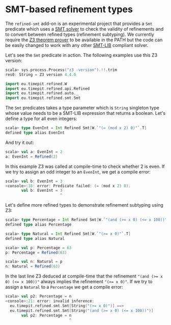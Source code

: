 # SMT-based refinement types

The `refined-smt` add-on is an experimental project that provides a
`Smt` predicate which uses a [SMT solver][SMT] to check the validity
of refinements and to convert between refined types (refinement
subtyping). We currently require the [Z3 theorem prover][Z3] to be
available in the PATH but the code can be easily changed to work with
any other [SMT-LIB][SMT-LIB] compliant solver.

Let's see the `Smt` predicate in action. The following examples use
this Z3 version:
```scala
scala> sys.process.Process("z3 -version").!!.trim
res0: String = Z3 version 4.4.0
```

```scala
import eu.timepit.refined.W
import eu.timepit.refined.api.Refined
import eu.timepit.refined.auto._
import eu.timepit.refined.smt.Smt
```

The `Smt` predicates takes a type parameter which is `String` singleton
type whose value needs to be a SMT-LIB expression that returns a boolean.
Let's define a type for all even integers:
```scala
scala> type EvenInt = Int Refined Smt[W.`"(= (mod x 2) 0)"`.T]
defined type alias EvenInt
```
And try it out:
```scala
scala> val a: EvenInt = 2
a: EvenInt = Refined(2)
```
In this example Z3 was called at compile-time to check whether 2 is even.
If we try to assign an odd integer to an `EvenInt`, we get a compile error:
```scala
scala> val b: EvenInt = 3
<console>:18: error: Predicate failed: (= (mod x 2) 0).
       val b: EvenInt = 3
                        ^
```

Let's define more refined types to demonstrate refinement subtyping
using Z3:
```scala
scala> type Percentage = Int Refined Smt[W.`"(and (>= x 0) (<= x 100))"`.T]
defined type alias Percentage

scala> type Natural = Int Refined Smt[W.`"(>= x 0)"`.T]
defined type alias Natural

scala> val p: Percentage = 63
p: Percentage = Refined(63)

scala> val n: Natural = p
n: Natural = Refined(63)
```
In the last line Z3 deduced at compile-time that the refinement
`"(and (>= x 0) (<= x 100))"` always implies the refinement `"(>= x 0)"`.
If we try to assign a `Natural` to a `Percentage` we get a compile error:
```scala
scala> val p2: Percentage = n
<console>:21: error: invalid inference:
  eu.timepit.refined.smt.Smt[String("(>= x 0)")] ==>
  eu.timepit.refined.smt.Smt[String("(and (>= x 0) (<= x 100))")]
       val p2: Percentage = n
                            ^
```

[dependent-type]: https://en.wikipedia.org/wiki/Dependent_type
[provided-predicates]: https://github.com/fthomas/refined#provided-predicates
[SMT]: https://en.wikipedia.org/wiki/Satisfiability_modulo_theories
[SMT-LIB]: http://smtlib.cs.uiowa.edu/language.shtml
[Z3]: https://github.com/Z3Prover/z3
